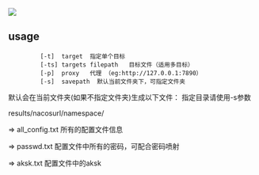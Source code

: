 ![](https://socialify.git.ci/a1phaboy/nacosleak/image?font=Source%20Code%20Pro&language=1&name=1&owner=1&pattern=Circuit%20Board&stargazers=1&theme=Dark)
## usage

             [-t]  target  指定单个目标
             [-ts] targets filepath   目标文件（适用多目标）
             [-p]  proxy   代理 （eg:http://127.0.0.1:7890）
             [-s]  savepath  默认当前文件夹下，可指定文件夹



默认会在当前文件夹(如果不指定文件夹)生成以下文件：
指定目录请使用-s参数


results/nacosurl/namespace/


=> all_config.txt  所有的配置文件信息


=> passwd.txt      配置文件中所有的密码，可配合密码喷射


=> aksk.txt        配置文件中的aksk
